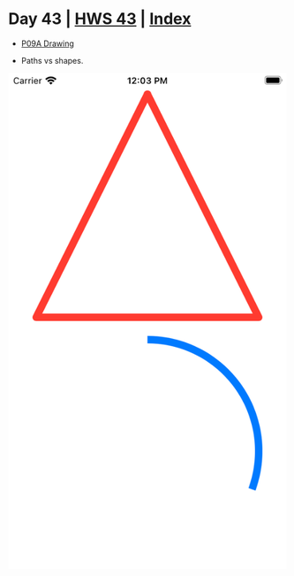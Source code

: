 # Day 43 | [HWS 43](https://www.hackingwithswift.com/100/swiftui/43) | [Index](https://github.com/JulesMoorhouse/100DaysOfSwiftUI/blob/main/README.md)

- [P09A Drawing](https://github.com/JulesMoorhouse/100DaysOfSwiftUI/blob/main/P09A%20Drawing/P09A%20Drawing/ContentView.swift)

- Paths vs shapes.

<img src="../Images/day43a.png">
